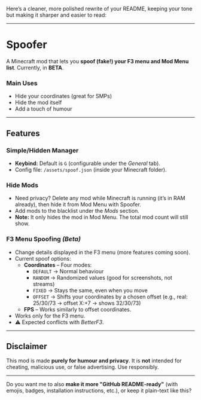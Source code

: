 Here’s a cleaner, more polished rewrite of your README, keeping your tone but making it sharper and easier to read:

---

# Spoofer

A Minecraft mod that lets you **spoof (fake!) your F3 menu and Mod Menu list**.
Currently, in **BETA**.

### Main Uses

* Hide your coordinates (great for SMPs)
* Hide the mod itself
* Add a touch of humour

---

## Features

### Simple/Hidden Manager

* **Keybind:** Default is `G` (configurable under the *General* tab).
* Config file: `/assets/spoof.json` (inside your Minecraft folder).

### Hide Mods

- Need privacy? Delete any mod while Minecraft is running (it’s in RAM already), then hide it from Mod Menu with Spoofer.
- Add mods to the blacklist under the *Mods* section.
- **Note:** It only hides the mod in Mod Menu. The total mod count will still show.

### F3 Menu Spoofing *(Beta)*

- Change details displayed in the F3 menu (more features coming soon).
- Current spoof options:
  - **Coordinates** – Four modes:
    - `DEFAULT` → Normal behaviour
    - `RANDOM` → Randomized values (good for screenshots, not streams)
    - `FIXED` → Stays the same, even when you move
    - `OFFSET` → Shifts your coordinates by a chosen offset (e.g., real: 25/30/73 → offset X:+7 → shows 32/30/73)
  - **FPS** – Works similarly to offset coordinates.
- Works only for the F3 menu. 
- ⚠️ Expected conflicts with *BetterF3*.

---

## Disclaimer

This mod is made **purely for humour and privacy**.
It is **not** intended for cheating, malicious use, or false advertising.
Use responsibly.

---

Do you want me to also **make it more "GitHub README-ready"** (with emojis, badges, installation instructions, etc.), or keep it plain-text like this?
